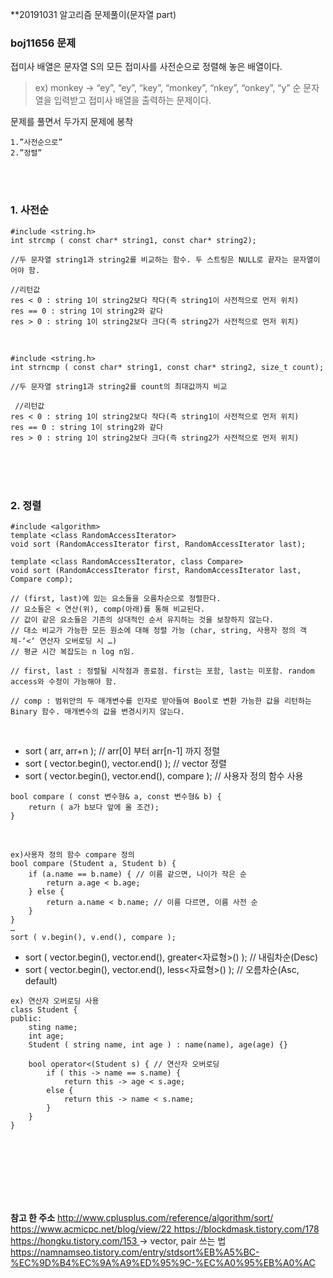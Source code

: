 **20191031 알고리즘 문제풀이(문자열 part)

### boj11656 문제
접미사 배열은 문자열 S의 모든 접미사를 사전순으로 정렬해 놓은 배열이다.<br/> 
>ex) monkey -> “ey”, “ey”, “key”, “monkey”, “nkey”, “onkey”, “y” 순
문자열을 입력받고 접미사 배열을 출력하는 문제이다.

문제를 풀면서 두가지 문제에 봉착<br/> 

```
1.”사전순으로”
2.”정렬”
```
<br/> 
<br/> 

### 1. 사전순
```
#include <string.h>
int strcmp ( const char* string1, const char* string2);

//두 문자열 string1과 string2를 비교하는 함수. 두 스트링은 NULL로 끝자는 문자열이어야 함.

//리턴값
res < 0 : string 1이 string2보다 작다(즉 string1이 사전적으로 먼저 위치)
res == 0 : string 1이 string2와 같다
res > 0 : string 1이 string2보다 크다(즉 string2가 사전적으로 먼저 위치)
```
<br/> 

```
#include <string.h>
int strncmp ( const char* string1, const char* string2, size_t count);

//두 문자열 string1과 string2를 count의 최대값까지 비교

 //리턴값
res < 0 : string 1이 string2보다 작다(즉 string1이 사전적으로 먼저 위치)
res == 0 : string 1이 string2와 같다
res > 0 : string 1이 string2보다 크다(즉 string2가 사전적으로 먼저 위치)
```
<br/> 
<br/> 
<br/> 

### 2. 정렬

```
#include <algorithm>
template <class RandomAccessIterator> 
void sort (RandomAccessIterator first, RandomAccessIterator last);

template <class RandomAccessIterator, class Compare> 
void sort (RandomAccessIterator first, RandomAccessIterator last, Compare comp);

// (first, last)에 있는 요소들을 오름차순으로 정렬한다.
// 요소들은 < 연산(위), comp(아래)를 통해 비교된다.
// 값이 같은 요소들은 기존의 상대적인 순서 유지하는 것을 보장하지 않는다.
// 대소 비교가 가능한 모든 원소에 대해 정렬 가능 (char, string, 사용자 정의 객체-‘<‘ 연산자 오버로딩 시 …)
// 평균 시간 복잡도는 n log n임.

// first, last : 정렬될 시작점과 종료점. first는 포함, last는 미포함. random access와 수정이 가능해야 함.

// comp : 범위안의 두 매개변수를 인자로 받아들여 Bool로 변환 가능한 값을 리턴하는 Binary 함수. 매개변수의 값을 변경시키지 않는다.
```
<br/>

- sort ( arr, arr+n ); // arr[0] 부터 arr[n-1] 까지 정렬
- sort ( vector.begin(), vector.end() ); // vector 정렬
- sort ( vector.begin(), vector.end(), compare ); // 사용자 정의 함수 사용
```
bool compare ( const 변수형& a, const 변수형& b) {
    return ( a가 b보다 앞에 올 조건);
}
```
<br>


```
ex)사용자 정의 함수 compare 정의
bool compare (Student a, Student b) {
    if (a.name == b.name) { // 이름 같으면, 나이가 작은 순
        return a.age < b.age;
    } else {
        return a.name < b.name; // 이름 다르면, 이름 사전 순
    }
}
…
sort ( v.begin(), v.end(), compare );
```
- sort ( vector.begin(), vector.end(), greater<자료형>() ); // 내림차순(Desc)
- sort ( vector.begin(), vector.end(), less<자료형>() ); // 오름차순(Asc, default)

```
ex) 연산자 오버로딩 사용
class Student {
public:
    sting name;
    int age;
    Student ( string name, int age ) : name(name), age(age) {}
    
    bool operator<(Student s) { // 연산자 오버로딩
        if ( this -> name == s.name) {
            return this -> age < s.age;
        else {
            return this -> name < s.name;
        }
    }
}
```

<br/>
<br/>
<br/>
<br/>
<br/>
<br/>

**참고 한 주소**
[http://www.cplusplus.com/reference/algorithm/sort/ ](url)
[https://www.acmicpc.net/blog/view/22 ](url)
[https://blockdmask.tistory.com/178 ](url)
[https://hongku.tistory.com/153 ](url) -> vector, pair 쓰는 법
[https://namnamseo.tistory.com/entry/stdsort%EB%A5%BC-%EC%9D%B4%EC%9A%A9%ED%95%9C-%EC%A0%95%EB%A0%AC ](url)
[ ](url)
[ ](url)
[ ](url)
[ ](url)
[ ](url)
[ ](url)
[ ](url)
[ ](url)
[ ](url)
<br/>
<br/>
<br/>
